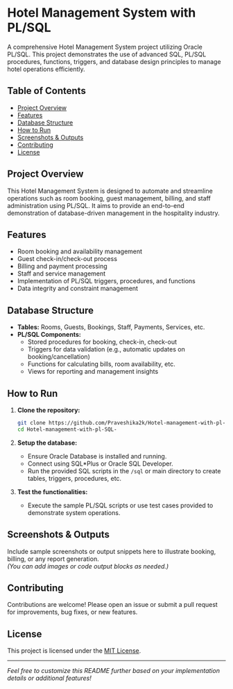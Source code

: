 # Hotel Management System with PL/SQL

A comprehensive Hotel Management System project utilizing Oracle PL/SQL. This project demonstrates the use of advanced SQL, PL/SQL procedures, functions, triggers, and database design principles to manage hotel operations efficiently.

## Table of Contents

- [Project Overview](#project-overview)
- [Features](#features)
- [Database Structure](#database-structure)
- [How to Run](#how-to-run)
- [Screenshots & Outputs](#screenshots--outputs)
- [Contributing](#contributing)
- [License](#license)

## Project Overview

This Hotel Management System is designed to automate and streamline operations such as room booking, guest management, billing, and staff administration using PL/SQL. It aims to provide an end-to-end demonstration of database-driven management in the hospitality industry.

## Features

- Room booking and availability management
- Guest check-in/check-out process
- Billing and payment processing
- Staff and service management
- Implementation of PL/SQL triggers, procedures, and functions
- Data integrity and constraint management

## Database Structure

- **Tables:** Rooms, Guests, Bookings, Staff, Payments, Services, etc.
- **PL/SQL Components:** 
  - Stored procedures for booking, check-in, check-out
  - Triggers for data validation (e.g., automatic updates on booking/cancellation)
  - Functions for calculating bills, room availability, etc.
  - Views for reporting and management insights

## How to Run

1. **Clone the repository:**
    ```bash
    git clone https://github.com/Praveshika2k/Hotel-management-with-pl-SQL-.git
    cd Hotel-management-with-pl-SQL-
    ```

2. **Setup the database:**
    - Ensure Oracle Database is installed and running.
    - Connect using SQL*Plus or Oracle SQL Developer.
    - Run the provided SQL scripts in the `/sql` or main directory to create tables, triggers, procedures, etc.

3. **Test the functionalities:**
    - Execute the sample PL/SQL scripts or use test cases provided to demonstrate system operations.

## Screenshots & Outputs

Include sample screenshots or output snippets here to illustrate booking, billing, or any report generation.  
*(You can add images or code output blocks as needed.)*

## Contributing

Contributions are welcome! Please open an issue or submit a pull request for improvements, bug fixes, or new features.

## License

This project is licensed under the [MIT License](LICENSE).

---

*Feel free to customize this README further based on your implementation details or additional features!*

